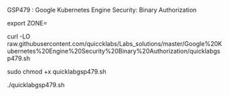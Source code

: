 GSP479 :  Google Kubernetes Engine Security: Binary Authorization 

export ZONE=

curl -LO raw.githubusercontent.com/quiccklabs/Labs_solutions/master/Google%20Kubernetes%20Engine%20Security%20Binary%20Authorization/quicklabgsp479.sh

sudo chmod +x quicklabgsp479.sh

./quicklabgsp479.sh
